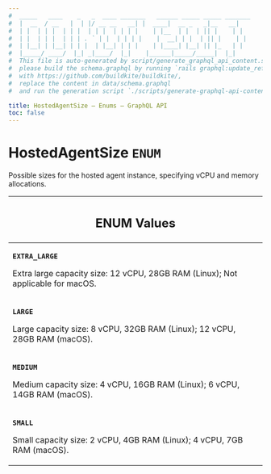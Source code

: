 ```yaml
---
#  _____   ____    _   _  ____ _______   ______ _____ _____ _______
#  |  __  / __   |  | |/ __ __   __| |  ____|  __ _   _|__   __|
#  | |  | | |  | | |  | | |  | | | |    | |__  | |  | || |    | |
#  | |  | | |  | | | . ` | |  | | | |    |  __| | |  | || |    | |
#  | |__| | |__| | | |  | |__| | | |    | |____| |__| || |_   | |
#  |_____/ ____/  |_| _|____/  |_|    |______|_____/_____|  |_|
#  This file is auto-generated by script/generate_graphql_api_content.sh,
#  please build the schema.graphql by running `rails graphql:update_reference_schema`
#  with https://github.com/buildkite/buildkite/,
#  replace the content in data/schema.graphql
#  and run the generation script `./scripts/generate-graphql-api-content.sh`.

title: HostedAgentSize – Enums – GraphQL API
toc: false
---
```

<!-- vale off -->
<h1 class="has-pills">
  HostedAgentSize
  <span data-algolia-exclude><span class="pill pill--enum pill--normal-case pill--large"><code>ENUM</code></span></span>
</h1>
<!-- vale on -->


Possible sizes for the hosted agent instance, specifying vCPU and memory allocations.









<table class="responsive-table responsive-table--single-column-rows">
  <thead>
    <th>
      <h2 data-algolia-exclude>ENUM Values</h2>
    </th>
  </thead>
  <tbody>
    <tr><td><p><strong><code>EXTRA_LARGE</code></strong></p><p>Extra large capacity size: 12 vCPU, 28GB RAM (Linux); Not applicable for macOS.</p></td></tr><tr><td><p><strong><code>LARGE</code></strong></p><p>Large capacity size: 8 vCPU, 32GB RAM (Linux); 12 vCPU, 28GB RAM (macOS).</p></td></tr><tr><td><p><strong><code>MEDIUM</code></strong></p><p>Medium capacity size: 4 vCPU, 16GB RAM (Linux); 6 vCPU, 14GB RAM (macOS).</p></td></tr><tr><td><p><strong><code>SMALL</code></strong></p><p>Small capacity size: 2 vCPU, 4GB RAM (Linux); 4 vCPU, 7GB RAM (macOS).</p></td></tr>
  </tbody>
</table>
